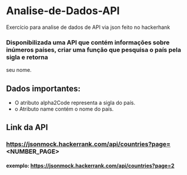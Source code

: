 # Analise-de-Dados-API
Exercício para analise  de dados de API via json feito no hackerhank

### Disponibilizada uma API que contém informações sobre inúmeros países, criar uma função que pesquisa o país pela sigla e retorna
seu  nome.

## Dados importantes: 
 - O atributo alpha2Code representa a sigla do país.
 - o Atributo name contém o nome do país.


## Link da API
### https://jsonmock.hackerrank.com/api/countries?page=<NUMBER_PAGE>
#### exemplo: https://jsonmock.hackerrank.com/api/countries?page=2
